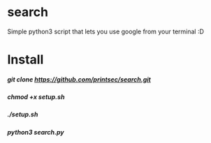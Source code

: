 

# search
Simple python3 script that lets you use google from your terminal :D



# Install
##### git clone https://github.com/printsec/search.git
##### chmod +x setup.sh
##### ./setup.sh
##### python3 search.py


